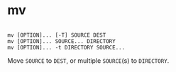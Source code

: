 # mv

```

mv [OPTION]... [-T] SOURCE DEST
mv [OPTION]... SOURCE... DIRECTORY
mv [OPTION]... -t DIRECTORY SOURCE...
```

Move `SOURCE` to `DEST`, or multiple `SOURCE`(s) to `DIRECTORY`.
